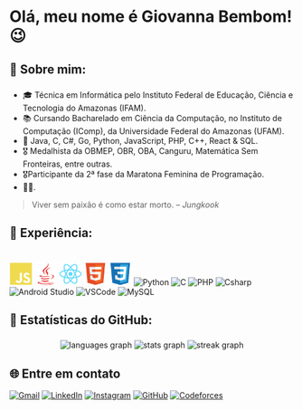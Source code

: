 <h1 align="left">Olá, meu nome é Giovanna Bembom! 😉</h1>

###

<h2 align="left">🙂 Sobre mim:</h2>

###

- 🎓 Técnica em Informática pelo Instituto Federal de Educação, Ciência e Tecnologia do Amazonas (IFAM).
- 📚 Cursando Bacharelado em Ciência da Computação, no Instituto de Computação (IComp), da Universidade Federal do Amazonas (UFAM).
- 🌱 Java, C, C#, Go, Python, JavaScript, PHP, C++, React & SQL.
- 🎖️ Medalhista da OBMEP, OBR, OBA, Canguru, Matemática Sem Fronteiras, entre outras. 
- 🎖️Participante da 2ª fase da Maratona Feminina de Programação.
- 👯😄.
>Viver sem paixão é como estar morto. – _Jungkook_

###

<h2 align="left">🧐 Experiência:</h2>

### 

<div style="display: inline_block"><br>
  <img alt="Js" height="40" width="40" src="https://raw.githubusercontent.com/devicons/devicon/master/icons/javascript/javascript-plain.svg">
  <img alt="Ts" height="40" width="40" src="https://raw.githubusercontent.com/devicons/devicon/master/icons/java/java-plain.svg">
  <img alt="React" height="40" width="40" src="https://raw.githubusercontent.com/devicons/devicon/master/icons/react/react-original.svg">
  <img alt="HTML" height="40" width="40" src="https://raw.githubusercontent.com/devicons/devicon/master/icons/html5/html5-original.svg">
  <img alt="CSS" height="40" width="40" src="https://raw.githubusercontent.com/devicons/devicon/master/icons/css3/css3-original.svg">
  <img alt="Python" height="40" width="40"src="https://skillicons.dev/icons?i=py"  />
  <img alt="C" height="40" width="40" src="https://skillicons.dev/icons?i=c"/>
  <img alt="PHP" height="40" width="40" src="https://skillicons.dev/icons?i=php" />
  <img alt="Csharp" height="40" width="40" src="https://skillicons.dev/icons?i=cs" />
  <img alt="Android Studio" height="40" width="40" src="https://skillicons.dev/icons?i=androidstudio"  />
  <img alt="VSCode" height="40" width="40" src="https://skillicons.dev/icons?i=vscode" />
  <img alt="MySQL" height="40" width="40" src="https://skillicons.dev/icons?i=mysql" />
</div>

###

<h2 align="left">📶 Estatísticas do GitHub:</h2>

###

<div align="center">
  <img src="https://github-readme-stats.vercel.app/api/top-langs?username=giovannabembom12&locale=en&hide_title=false&layout=compact&card_width=320&langs_count=6&theme=midnight-purple&hide_border=false&order=2" height="160" alt="languages graph"  />
  <img src="https://github-readme-stats.vercel.app/api?username=giovannabembom12&hide_title=false&hide_rank=false&show_icons=true&include_all_commits=false&count_private=true&disable_animations=false&theme=midnight-purple&locale=en&hide_border=false&order=1" height="160" alt="stats graph"  />
  <img src="https://streak-stats.demolab.com?user=giovannabembom12&locale=en&mode=daily&theme=midnight-purple&hide_border=false&border_radius=5&order=3" height="160" alt="streak graph"  />
</div>

###

## 🌐 Entre em contato

[![Gmail](https://img.shields.io/badge/Gmail-D14836?style=for-the-badge&logo=gmail&logoColor=white)](mailto:giovannabembomdasilva@gmail.com)
[![LinkedIn](https://img.shields.io/badge/LinkedIn-0077B5?style=for-the-badge&logo=linkedin&logoColor=white)](https://www.linkedin.com/in/giovanna-bembom-337a02250)
[![Instagram](https://img.shields.io/badge/Instagram-E4405F?style=for-the-badge&logo=instagram&logoColor=white)](https://www.instagram.com/giov.bs7)
[![GitHub](https://img.shields.io/badge/GitHub-100000?style=for-the-badge&logo=github&logoColor=white)](https://github.com/giovannabembom12)
[![Codeforces](https://img.shields.io/badge/Codeforces-445f9d?style=for-the-badge&logo=Codeforces&logoColor=white)](https://codeforces.com/profile/giovannabembom)


